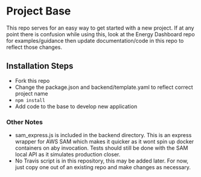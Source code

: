 # Project Base
This repo serves for an easy way to get started with a new project. If at any point there is confusion while using this, look at the Energy Dashboard repo for examples/guidance then update documentation/code in this repo to reflect those changes.

## Installation Steps
- Fork this repo
- Change the package.json and backend/template.yaml to reflect correct project name
- ```npm install```
- Add code to the base to develop new application

### Other Notes
- sam_express.js is included in the backend directory. This is an express wrapper for AWS SAM which makes it quicker as it wont spin up docker containers on aby invocation. Tests should still be done with the SAM local API as it simulates production closer.
- No Travis script is in this repository, this may be added later. For now, just copy one out of an existing repo and make changes as necessary.